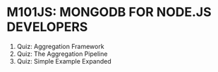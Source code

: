 # M101JS: MONGODB FOR NODE.JS DEVELOPERS

1. Quiz: Aggregation Framework
2. Quiz: The Aggregation Pipeline
3. Quiz: Simple Example Expanded


